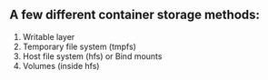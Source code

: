 ## A few different container storage methods: 

1. Writable layer
2. Temporary file system (tmpfs)
3. Host file system (hfs) or Bind mounts
4. Volumes (inside hfs) 
      
